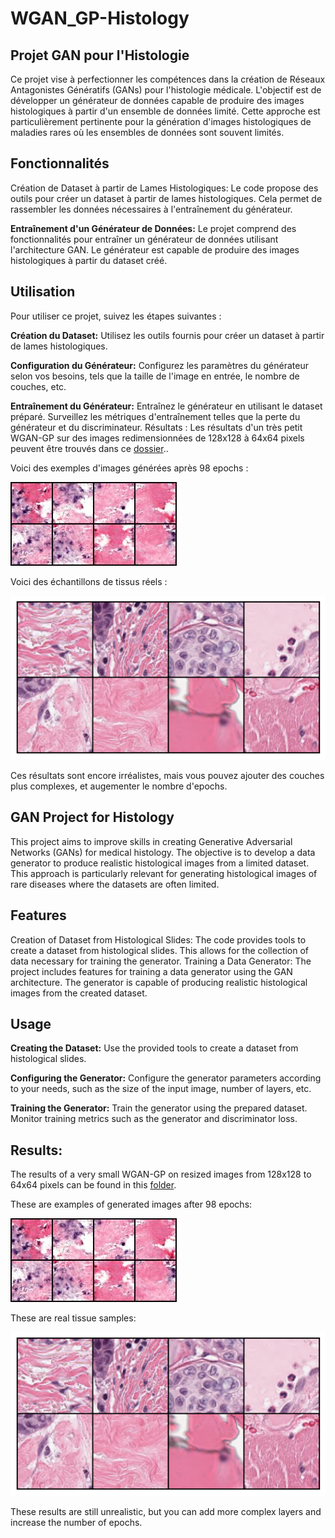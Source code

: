 # WGAN_GP-Histology

## **Projet GAN pour l'Histologie**
Ce projet vise à perfectionner les compétences dans la création de Réseaux Antagonistes Génératifs (GANs) pour l'histologie médicale. L'objectif est de développer un générateur de données capable de produire des images histologiques à partir d'un ensemble de données limité. Cette approche est particulièrement pertinente pour la génération d'images histologiques de maladies rares où les ensembles de données sont souvent limités.

## Fonctionnalités
Création de Dataset à partir de Lames Histologiques: Le code propose des outils pour créer un dataset à partir de lames histologiques. Cela permet de rassembler les données nécessaires à l'entraînement du générateur.

**Entraînement d'un Générateur de Données:** Le projet comprend des fonctionnalités pour entraîner un générateur de données utilisant l'architecture GAN. Le générateur est capable de produire des images histologiques à partir du dataset créé.

## Utilisation
Pour utiliser ce projet, suivez les étapes suivantes :

**Création du Dataset:** Utilisez les outils fournis pour créer un dataset à partir de lames histologiques.

**Configuration du Générateur:** Configurez les paramètres du générateur selon vos besoins, tels que la taille de l'image en entrée, le nombre de couches, etc.

**Entraînement du Générateur:** Entraînez le générateur en utilisant le dataset préparé. Surveillez les métriques d'entraînement telles que la perte du générateur et du discriminateur.
Résultats :
Les résultats d'un très petit WGAN-GP sur des images redimensionnées de 128x128 à 64x64 pixels peuvent être trouvés dans ce [dossier](https://github.com/H-Gelender/GAN_Histology/tree/main/gen_images)..

Voici des exemples d'images générées après 98 epochs :

![Alt epoch_98](https://github.com/H-Gelender/GAN_Histology/blob/main/gen_images/epoch_98.jpg)

Voici des échantillons de tissus réels :

![Alt](https://github.com/H-Gelender/GAN_Histology/blob/main/real_breast_tissue_images.png)

Ces résultats sont encore irréalistes, mais vous pouvez ajouter des couches plus complexes, et augementer le nombre d'epochs.

## **GAN Project for Histology**
This project aims to improve skills in creating Generative Adversarial Networks (GANs) for medical histology. The objective is to develop a data generator to produce realistic histological images from a limited dataset. This approach is particularly relevant for generating histological images of rare diseases where the datasets are often limited.

## Features
Creation of Dataset from Histological Slides: The code provides tools to create a dataset from histological slides. This allows for the collection of data necessary for training the generator.
Training a Data Generator: The project includes features for training a data generator using the GAN architecture. The generator is capable of producing realistic histological images from the created dataset.

## Usage
**Creating the Dataset:** Use the provided tools to create a dataset from histological slides.

**Configuring the Generator:** Configure the generator parameters according to your needs, such as the size of the input image, number of layers, etc.

**Training the Generator:** Train the generator using the prepared dataset. Monitor training metrics such as the generator and discriminator loss.

## Results: 

The results of a very small WGAN-GP on resized images from 128x128 to 64x64 pixels can be found in this [folder](https://github.com/H-Gelender/GAN_Histology/tree/main/gen_images).

These are examples of generated images after 98 epochs: 

![Alt epoch_98](https://github.com/H-Gelender/GAN_Histology/blob/main/gen_images/epoch_98.jpg)

These are real tissue samples:

![Alt](https://github.com/H-Gelender/GAN_Histology/blob/main/real_breast_tissue_images.png)

These results are still unrealistic, but you can add more complex layers and increase the number of epochs.

